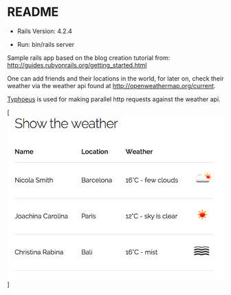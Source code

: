 # README

* Rails Version: 4.2.4

* Run: bin/rails server

Sample rails app based on the blog creation tutorial from: http://guides.rubyonrails.org/getting_started.html

One can add friends and their locations in the world, for later on, check their weather via the weather api found at http://openweathermap.org/current.

[Typhoeus](https://github.com/typhoeus/typhoeus) is used for making parallel http requests against the weather api. 

[![Friend's Weather](https://raw.githubusercontent.com/zotop/friends-weather/master/app/assets/images/screenshot1.png)]

